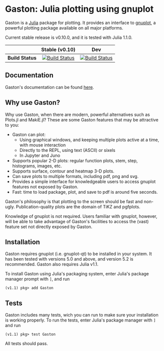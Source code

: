 Gaston: Julia plotting using gnuplot
==================================== 

Gaston is a [Julia](https://julialang.org)  package for plotting. It provides an interface to [gnuplot](http://gnuplot.info), a powerful plotting package available on all major platforms.

Current stable release is v0.10.0, and it is tested with Julia 1.1.0.

|                  | Stable (v0.10)  | Dev               |
|:----------------:|:----------------: | :----------------:|
| **Build Status** | [![Build Status](https://travis-ci.org/mbaz/Gaston.jl.svg?branch=v0.10.0)](https://travis-ci.org/mbaz/Gaston.jl) | [![Build Status](https://travis-ci.org/mbaz/Gaston.jl.svg?branch=master)](https://travis-ci.org/mbaz/Gaston.jl) |

Documentation
-------------

Gaston's documentation can be found [here](https://mbaz.github.io/Gaston.jl/v0.10.0/).

Why use Gaston?
--------------

Why use Gaston, when there are modern, powerful alternatives such as Plots.jl and MakiE.jl? These are some Gaston features that may be attractive to you:

* Gaston can plot:
    * Using graphical windows, and keeping multiple plots active at a time, with mouse interaction
    * Directly to the REPL, using text (ASCII) or sixels
    * In Jupyter and Juno
* Supports popular 2-D plots: regular function plots, stem, step, histograms, images, etc.
* Supports surface, contour and heatmap 3-D plots.
* Can save plots to multiple formats, including pdf, png and svg.
* Provides a simple interface for knowledgeable users to access gnuplot features not exposed by Gaston.
* Fast: time to load package, plot, and save to pdf is around five seconds.

Gaston's philosophy is that plotting to the screen should be fast and non-ugly. Publication-quality plots are the domain of TiKZ and pgfplots.

Knowledge of gnuplot is not required. Users familiar with gnuplot, however, will be able to take advantage of Gaston's facilities to access the (vast) feature set not directly exposed by Gaston.

Installation
------------

Gaston requires gnuplot (i.e. gnuplot-qt) to be installed in your system. It has been tested with versions 5.0 and above, and version 5.2 is recommended. Gaston also requires Julia v1.1.

To install Gaston using Julia's packaging system, enter Julia's package manager prompt with `]`, and run

    (v1.1) pkg> add Gaston

Tests
-----

Gaston includes many tests, wich you can run to make sure your installation is
working properly. To run the tests, enter Julia's package manager with `]` and run

    (v1.1) pkg> test Gaston

All tests should pass.
